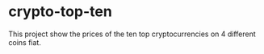 # crypto-top-ten
This project show the prices of the ten top cryptocurrencies on 4 different coins fiat.
